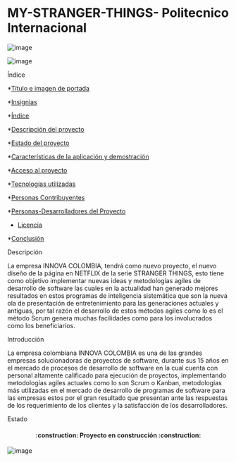 # MY-STRANGER-THINGS- Politecnico Internacional 

 ![image](https://user-images.githubusercontent.com/112735999/191873810-c02df3f4-c937-4b1e-b143-f95acce28b09.png)
 
![image](https://user-images.githubusercontent.com/112735999/191872746-a5b02b02-a98d-4cc2-8233-703096268f14.png)

  
Índice

*[Título e imagen de portada](#Título-e-imagen-de-portada)

*[Insignias](#insignias)

*[Índice](#índice)

*[Descripción del proyecto](#descripción-del-proyecto)

*[Estado del proyecto](#Estado-del-proyecto)

*[Características de la aplicación y demostración](#Características-de-la-aplicación-y-demostración)

*[Acceso al proyecto](#acceso-proyecto)

*[Tecnologías utilizadas](#tecnologías-utilizadas)

*[Personas Contribuyentes](#personas-contribuyentes)

*[Personas-Desarrolladores del Proyecto](#personas-desarrolladores)

* [Licencia](#licencia)

*[Conclusión](#conclusión)


Descripción

La empresa INNOVA COLOMBIA, tendrá como nuevo proyecto, el nuevo diseño de la página en NETFLIX de la serie STRANGER THINGS, esto tiene como objetivo implementar nuevas ideas y metodologías agiles de desarrollo de software las cuales en la actualidad han generado mejores resultados en estos programas de inteligencia sistemática que son la nueva ola de presentación de entretenimiento para las generaciones actuales y antiguas, por tal razón el desarrollo de estos métodos agiles como lo es el método Scrum genera muchas facilidades como para los involucrados como los beneficiarios.

Introducción

La empresa colombiana INNOVA COLOMBIA es una de las grandes empresas solucionadoras de proyectos de software, durante sus 15 años en el mercado de procesos de desarrollo de software en la cual cuenta con personal altamente calificado para ejecución de proyectos, implementando metodologías agiles actuales como lo son Scrum o Kanban, metodologías más utilizadas en el mercado de desarrollo de programas de software para las empresas estos por el gran resultado que presentan ante las respuestas de los requerimiento de los clientes y la satisfacción de los desarrolladores.

Estado 
 
<h4 align="center">
:construction: Proyecto en construcción :construction:
</h4>


![image](https://user-images.githubusercontent.com/112735999/191873204-a43f0f6e-ef72-4f2c-bc9c-b315298a49e1.png)






